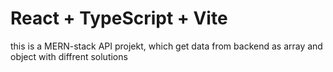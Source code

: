 # React + TypeScript + Vite

this is a MERN-stack API projekt, which get data from backend as array and object with diffrent solutions